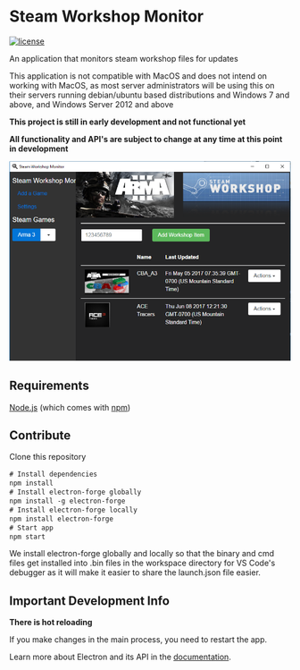# Steam Workshop Monitor

[![license](https://img.shields.io/badge/license-GPL%20v3-blue.svg)](https://github.com/dixon13/steamws-monitor/blob/master/LICENSE)

An application that monitors steam workshop files for updates

This application is not compatible with MacOS and does not intend on working with MacOS, as most server administrators will be using this on their servers running debian/ubuntu based distributions and Windows 7 and above, and Windows Server 2012 and above

**This project is still in early development and not functional yet**

**All functionality and API's are subject to change at any time at this point in development**

![alt text](https://github.com/dixon13/steamws-monitor/raw/master/front-pic.png "What it looks like")

## Requirements
[Node.js](https://nodejs.org/en/download/) (which comes with [npm](http://npmjs.com))

## Contribute
Clone this repository

```
# Install dependencies
npm install
# Install electron-forge globally
npm install -g electron-forge
# Install electron-forge locally
npm install electron-forge
# Start app
npm start
```
We install electron-forge globally and locally so that the binary and cmd files get installed into .bin files in the workspace directory for VS Code's debugger as it will make it easier to share the launch.json file easier.

## Important Development Info
**There is hot reloading**

If you make changes in the main process, you need to restart the app.

Learn more about Electron and its API in the [documentation](http://electron.atom.io/docs/latest).
